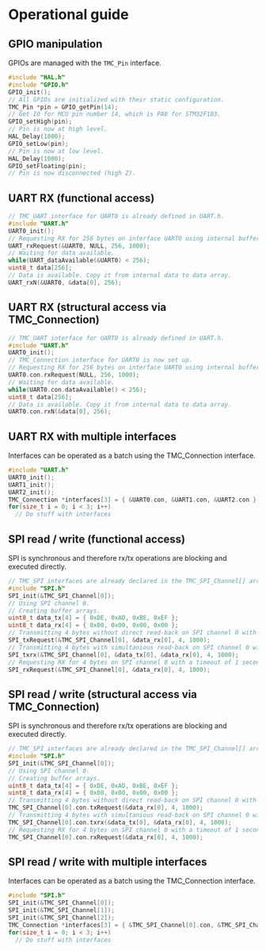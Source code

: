 # Operational guide

## GPIO manipulation

GPIOs are managed with the `TMC_Pin` interface.

```C
#include "HAL.h"
#include "GPIO.h"
GPIO_init();
// All GPIOs are initialized with their static configuration.
TMC_Pin *pin = GPIO_getPin(14);
// Get IO for MCU pin number 14, which is PA0 for STM32F103.
GPIO_setHigh(pin);
// Pin is now at high level.
HAL_Delay(1000);
GPIO_setLow(pin);
// Pin is now at low level.
HAL_Delay(1000);
GPIO_setFloating(pin);
// Pin is now disconnected (high Z).
```

## UART RX (functional access)

```C
// TMC_UART interface for UART0 is already defined in UART.h.
#include "UART.h"
UART0_init();
// Requesting RX for 256 bytes on interface UART0 using internal buffers and a timeout of 1 second.
UART_rxRequest(&UART0, NULL, 256, 1000);
// Waiting for data available.
while(UART_dataAvailable(&UART0) < 256);
uint8_t data[256];
// Data is available. Copy it from internal data to data array.
UART_rxN(&UART0, &data[0], 256);
```

## UART RX (structural access via TMC_Connection)

```C
// TMC_UART interface for UART0 is already defined in UART.h.
#include "UART.h"
UART0_init();
// TMC_Connection interface for UART0 is now set up.
// Requesting RX for 256 bytes on interface UART0 using internal buffers and a timeout of 1 second.
UART0.con.rxRequest(NULL, 256, 1000);
// Waiting for data available.
while(UART0.con.dataAvailable() < 256);
uint8_t data[256];
// Data is available. Copy it from internal data to data array.
UART0.con.rxN(&data[0], 256);
```

## UART RX with multiple interfaces

Interfaces can be operated as a batch using the TMC_Connection interface.

```C
#include "UART.h"
UART0_init();
UART1_init();
UART2_init();
TMC_Connection *interfaces[3] = { &UART0.con, &UART1.con, &UART2.con };
for(size_t i = 0; i < 3; i++)
  // Do stuff with interfaces
```

## SPI read / write (functional access)

SPI is synchronous and therefore rx/tx operations are blocking and executed directly.  

```C
// TMC_SPI interfaces are already declared in the TMC_SPI_Channel[] array.
#include "SPI.h"
SPI_init(&TMC_SPI_Channel[0]);
// Using SPI channel 0.
// Creating buffer arrays.
uint8_t data_tx[4] = { 0xDE, 0xAD, 0xBE, 0xEF };
uint8_t data_rx[4] = { 0x00, 0x00, 0x00, 0x00 };
// Transmitting 4 bytes without direct read-back on SPI channel 0 with a timeout of 1 second.
SPI_txRequest(&TMC_SPI_Channel[0], &data_rx[0], 4, 1000);
// Transmitting 4 bytes with simultanious read-back on SPI channel 0 with a timeout of 1 second.
SPI_txrx(&TMC_SPI_Channel[0], &data_tx[0], &data_rx[0], 4, 1000);
// Requesting RX for 4 bytes on SPI channel 0 with a timeout of 1 second.
SPI_rxRequest(&TMC_SPI_Channel[0], &data_rx[0], 4, 1000);
```

## SPI read / write (structural access via TMC_Connection)

SPI is synchronous and therefore rx/tx operations are blocking and executed directly.  

```C
// TMC_SPI interfaces are already declared in the TMC_SPI_Channel[] array.
#include "SPI.h"
SPI_init(&TMC_SPI_Channel[0]);
// Using SPI channel 0.
// Creating buffer arrays.
uint8_t data_tx[4] = { 0xDE, 0xAD, 0xBE, 0xEF };
uint8_t data_rx[4] = { 0x00, 0x00, 0x00, 0x00 };
// Transmitting 4 bytes without direct read-back on SPI channel 0 with a timeout of 1 second.
TMC_SPI_Channel[0].con.txRequest(&data_rx[0], 4, 1000);
// Transmitting 4 bytes with simultanious read-back on SPI channel 0 with a timeout of 1 second.
TMC_SPI_Channel[0].con.txrx(&data_tx[0], &data_rx[0], 4, 1000);
// Requesting RX for 4 bytes on SPI channel 0 with a timeout of 1 second.
TMC_SPI_Channel[0].con.rxRequest(&data_rx[0], 4, 1000);
```

## SPI read / write with multiple interfaces

Interfaces can be operated as a batch using the TMC_Connection interface.

```C
#include "SPI.h"
SPI_init(&TMC_SPI_Channel[0]);
SPI_init(&TMC_SPI_Channel[1]);
SPI_init(&TMC_SPI_Channel[2]);
TMC_Connection *interfaces[3] = { &TMC_SPI_Channel[0].con, &TMC_SPI_Channel[1].con, &TMC_SPI_Channel[2].con };
for(size_t i = 0; i < 3; i++)
  // Do stuff with interfaces
```